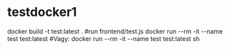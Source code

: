 # testdocker1

docker build -t test:latest .
#run frontend/test.js
docker run --rm -it --name test test:latest
#Vagy:
docker run --rm -it --name test test:latest sh
